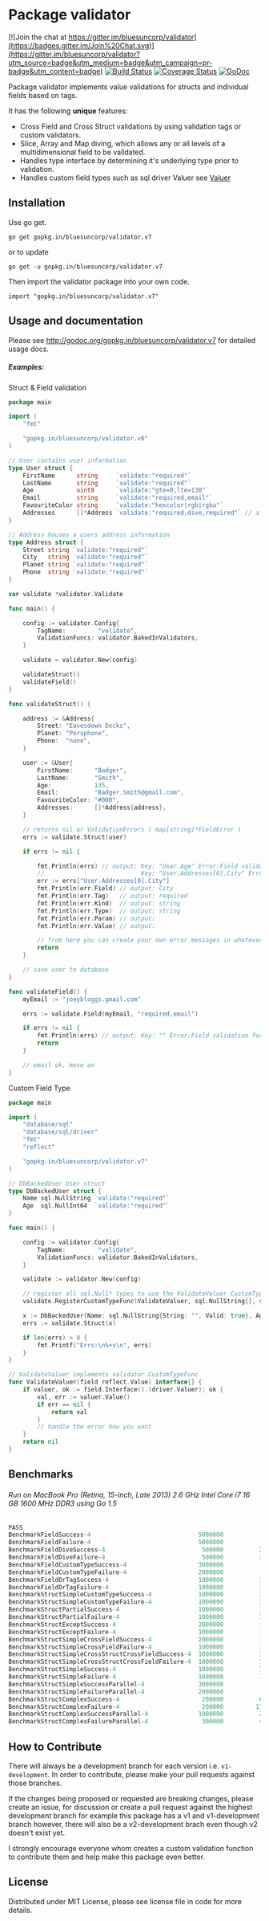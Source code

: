Package validator
================

[![Join the chat at https://gitter.im/bluesuncorp/validator](https://badges.gitter.im/Join%20Chat.svg)](https://gitter.im/bluesuncorp/validator?utm_source=badge&utm_medium=badge&utm_campaign=pr-badge&utm_content=badge)
[![Build Status](https://semaphoreci.com/api/v1/projects/ec20115f-ef1b-4c7d-9393-cc76aba74eb4/517072/badge.svg)](https://semaphoreci.com/joeybloggs/validator)
[![Coverage Status](https://coveralls.io/repos/bluesuncorp/validator/badge.svg?branch=v7)](https://coveralls.io/r/bluesuncorp/validator?branch=v7)
[![GoDoc](https://godoc.org/gopkg.in/bluesuncorp/validator.v7?status.svg)](https://godoc.org/gopkg.in/bluesuncorp/validator.v7)

Package validator implements value validations for structs and individual fields based on tags.

It has the following **unique** features:

-   Cross Field and Cross Struct validations by using validation tags or custom validators.  
-   Slice, Array and Map diving, which allows any or all levels of a multidimensional field to be validated.  
-   Handles type interface by determining it's underlying type prior to validation.
-   Handles custom field types such as sql driver Valuer see [Valuer](https://golang.org/src/database/sql/driver/types.go?s=1210:1293#L29)

Installation
------------

Use go get.

	go get gopkg.in/bluesuncorp/validator.v7

or to update

	go get -u gopkg.in/bluesuncorp/validator.v7

Then import the validator package into your own code.

	import "gopkg.in/bluesuncorp/validator.v7"

Usage and documentation
------

Please see http://godoc.org/gopkg.in/bluesuncorp/validator.v7 for detailed usage docs.

##### Examples:

Struct & Field validation
```go
package main

import (
	"fmt"

	"gopkg.in/bluesuncorp/validator.v6"
)

// User contains user information
type User struct {
	FirstName      string     `validate:"required"`
	LastName       string     `validate:"required"`
	Age            uint8      `validate:"gte=0,lte=130"`
	Email          string     `validate:"required,email"`
	FavouriteColor string     `validate:"hexcolor|rgb|rgba"`
	Addresses      []*Address `validate:"required,dive,required"` // a person can have a home and cottage...
}

// Address houses a users address information
type Address struct {
	Street string `validate:"required"`
	City   string `validate:"required"`
	Planet string `validate:"required"`
	Phone  string `validate:"required"`
}

var validate *validator.Validate

func main() {

	config := validator.Config{
		TagName:         "validate",
		ValidationFuncs: validator.BakedInValidators,
	}

	validate = validator.New(config)

	validateStruct()
	validateField()
}

func validateStruct() {

	address := &Address{
		Street: "Eavesdown Docks",
		Planet: "Persphone",
		Phone:  "none",
	}

	user := &User{
		FirstName:      "Badger",
		LastName:       "Smith",
		Age:            135,
		Email:          "Badger.Smith@gmail.com",
		FavouriteColor: "#000",
		Addresses:      []*Address{address},
	}

	// returns nil or ValidationErrors ( map[string]*FieldError )
	errs := validate.Struct(user)

	if errs != nil {

		fmt.Println(errs) // output: Key: "User.Age" Error:Field validation for "Age" failed on the "lte" tag
		//	                         Key: "User.Addresses[0].City" Error:Field validation for "City" failed on the "required" tag
		err := errs["User.Addresses[0].City"]
		fmt.Println(err.Field) // output: City
		fmt.Println(err.Tag)   // output: required
		fmt.Println(err.Kind)  // output: string
		fmt.Println(err.Type)  // output: string
		fmt.Println(err.Param) // output:
		fmt.Println(err.Value) // output:

		// from here you can create your own error messages in whatever language you wish
		return
	}

	// save user to database
}

func validateField() {
	myEmail := "joeybloggs.gmail.com"

	errs := validate.Field(myEmail, "required,email")

	if errs != nil {
		fmt.Println(errs) // output: Key: "" Error:Field validation for "" failed on the "email" tag
		return
	}

	// email ok, move on
}
```

Custom Field Type
```go
package main

import (
	"database/sql"
	"database/sql/driver"
	"fmt"
	"reflect"

	"gopkg.in/bluesuncorp/validator.v7"
)

// DbBackedUser User struct
type DbBackedUser struct {
	Name sql.NullString `validate:"required"`
	Age  sql.NullInt64  `validate:"required"`
}

func main() {

	config := validator.Config{
		TagName:         "validate",
		ValidationFuncs: validator.BakedInValidators,
	}

	validate := validator.New(config)

	// register all sql.Null* types to use the ValidateValuer CustomTypeFunc
	validate.RegisterCustomTypeFunc(ValidateValuer, sql.NullString{}, sql.NullInt64{}, sql.NullBool{}, sql.NullFloat64{})

	x := DbBackedUser{Name: sql.NullString{String: "", Valid: true}, Age: sql.NullInt64{Int64: 0, Valid: false}}
	errs := validate.Struct(x)

	if len(errs) > 0 {
		fmt.Printf("Errs:\n%+v\n", errs)
	}
}

// ValidateValuer implements validator.CustomTypeFunc
func ValidateValuer(field reflect.Value) interface{} {
	if valuer, ok := field.Interface().(driver.Valuer); ok {
		val, err := valuer.Value()
		if err == nil {
			return val
		}
		// handle the error how you want
	}
	return nil
}
```

Benchmarks
------
###### Run on MacBook Pro (Retina, 15-inch, Late 2013) 2.6 GHz Intel Core i7 16 GB 1600 MHz DDR3 using Go 1.5
```go
PASS
BenchmarkFieldSuccess-4                            	 5000000	       290 ns/op	      16 B/op	       1 allocs/op
BenchmarkFieldFailure-4                            	 5000000	       286 ns/op	      16 B/op	       1 allocs/op
BenchmarkFieldDiveSuccess-4                        	  500000	      2497 ns/op	     384 B/op	      19 allocs/op
BenchmarkFieldDiveFailure-4                        	  500000	      3022 ns/op	     752 B/op	      23 allocs/op
BenchmarkFieldCustomTypeSuccess-4                  	 3000000	       446 ns/op	      32 B/op	       2 allocs/op
BenchmarkFieldCustomTypeFailure-4                  	 2000000	       778 ns/op	     416 B/op	       6 allocs/op
BenchmarkFieldOrTagSuccess-4                       	 1000000	      1287 ns/op	      32 B/op	       2 allocs/op
BenchmarkFieldOrTagFailure-4                       	 1000000	      1125 ns/op	     400 B/op	       6 allocs/op
BenchmarkStructSimpleCustomTypeSuccess-4           	 1000000	      1225 ns/op	      80 B/op	       5 allocs/op
BenchmarkStructSimpleCustomTypeFailure-4           	 1000000	      1742 ns/op	     608 B/op	      13 allocs/op
BenchmarkStructPartialSuccess-4                    	 1000000	      1304 ns/op	     400 B/op	      11 allocs/op
BenchmarkStructPartialFailure-4                    	 1000000	      1818 ns/op	     784 B/op	      16 allocs/op
BenchmarkStructExceptSuccess-4                     	 2000000	       869 ns/op	     368 B/op	       9 allocs/op
BenchmarkStructExceptFailure-4                     	 1000000	      1308 ns/op	     400 B/op	      11 allocs/op
BenchmarkStructSimpleCrossFieldSuccess-4           	 2000000	       973 ns/op	     128 B/op	       6 allocs/op
BenchmarkStructSimpleCrossFieldFailure-4           	 1000000	      1519 ns/op	     528 B/op	      11 allocs/op
BenchmarkStructSimpleCrossStructCrossFieldSuccess-4	 1000000	      1382 ns/op	     160 B/op	       8 allocs/op
BenchmarkStructSimpleCrossStructCrossFieldFailure-4	 1000000	      1931 ns/op	     560 B/op	      13 allocs/op
BenchmarkStructSimpleSuccess-4                     	 1000000	      1132 ns/op	      48 B/op	       3 allocs/op
BenchmarkStructSimpleFailure-4                     	 1000000	      1735 ns/op	     560 B/op	      11 allocs/op
BenchmarkStructSimpleSuccessParallel-4             	 3000000	       363 ns/op	      48 B/op	       3 allocs/op
BenchmarkStructSimpleFailureParallel-4             	 2000000	       705 ns/op	     560 B/op	      11 allocs/op
BenchmarkStructComplexSuccess-4                    	  200000	      6935 ns/op	     432 B/op	      27 allocs/op
BenchmarkStructComplexFailure-4                    	  200000	     11059 ns/op	    2920 B/op	      69 allocs/op
BenchmarkStructComplexSuccessParallel-4            	 1000000	      2220 ns/op	     432 B/op	      27 allocs/op
BenchmarkStructComplexFailureParallel-4            	  300000	      4739 ns/op	    2920 B/op	      69 allocs/op
```

How to Contribute
------

There will always be a development branch for each version i.e. `v1-development`. In order to contribute, 
please make your pull requests against those branches.

If the changes being proposed or requested are breaking changes, please create an issue, for discussion 
or create a pull request against the highest development branch for example this package has a 
v1 and v1-development branch however, there will also be a v2-development brach even though v2 doesn't exist yet.

I strongly encourage everyone whom creates a custom validation function to contribute them and
help make this package even better.

License
------
Distributed under MIT License, please see license file in code for more details.
